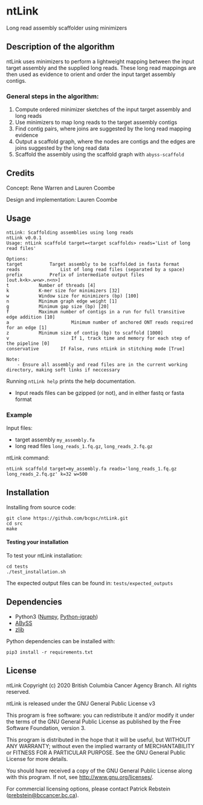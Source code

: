 # ntLink
Long read assembly scaffolder using minimizers

## Description of the algorithm
ntLink uses minimizers to perform a lightweight mapping between the input target assembly and the supplied long reads. These long read mappings are then used as evidence to orient and order the input target assembly contigs.

### General steps in the algorithm:
1. Compute ordered minimizer sketches of the input target assembly and long reads
2. Use minimizers to map long reads to the target assembly contigs
3. Find contig pairs, where joins are suggested by the long read mapping evidence
4. Output a scaffold graph, where the nodes are contigs and the edges are joins suggested by the long read data
5. Scaffold the assembly using the scaffold graph with `abyss-scaffold`

## Credits
Concept: Rene Warren and Lauren Coombe

Design and implementation: Lauren Coombe

## Usage
```
ntLink: Scaffolding assemblies using long reads
ntLink v0.0.1
Usage: ntLink scaffold target=<target scaffolds> reads='List of long read files'

Options:
target			Target assembly to be scaffolded in fasta format
reads		        List of long read files (separated by a space)
prefix			Prefix of intermediate output files [out.k<k>.w<w>.n<n>]
t			Number of threads [4]
k			K-mer size for minimizers [32]
w			Window size for minimizers (bp) [100]
n			Minimum graph edge weight [1]
g			Minimum gap size (bp) [20]
f			Maximum number of contigs in a run for full transitive edge addition [10]
a                       Minimum number of anchored ONT reads required for an edge [1]
z			Minimum size of contig (bp) to scaffold [1000]
v                       If 1, track time and memory for each step of the pipeline [0]
conservative		If False, runs ntLink in stitching mode [True]

Note: 
	- Ensure all assembly and read files are in the current working directory, making soft links if neccessary
```

Running `ntLink help` prints the help documentation.

* Input reads files can be gzipped (or not), and in either fastq or fasta format

### Example
Input files:
* target assembly `my_assembly.fa`
* long read files `long_reads_1.fq.gz`, `long_reads_2.fq.gz`

ntLink command:
```
ntLink scaffold target=my_assembly.fa reads='long_reads_1.fq.gz long_reads_2.fq.gz' k=32 w=500
```
 ## Installation
 Installing from source code:
 ```
git clone https://github.com/bcgsc/ntLink.git
cd src
make
```

#### Testing your installation
To test your ntLink installation:
```
cd tests
./test_installation.sh
```
The expected output files can be found in: `tests/expected_outputs`

## Dependencies
* Python3 ([Numpy](https://numpy.org/), [Python-igraph](https://igraph.org/python/))
* [ABySS](https://github.com/bcgsc/abyss)
* [zlib](https://zlib.net/)

Python dependencies can be installed with:
```
pip3 install -r requirements.txt
```

## License
ntLink Copyright (c) 2020 British Columbia Cancer Agency Branch. All rights reserved.

ntLink is released under the GNU General Public License v3

This program is free software: you can redistribute it and/or modify it under the terms of the GNU General Public License as published by the Free Software Foundation, version 3.

This program is distributed in the hope that it will be useful, but WITHOUT ANY WARRANTY; without even the implied warranty of MERCHANTABILITY or FITNESS FOR A PARTICULAR PURPOSE. See the GNU General Public License for more details.

You should have received a copy of the GNU General Public License along with this program. If not, see http://www.gnu.org/licenses/.

For commercial licensing options, please contact Patrick Rebstein (prebstein@bccancer.bc.ca).

